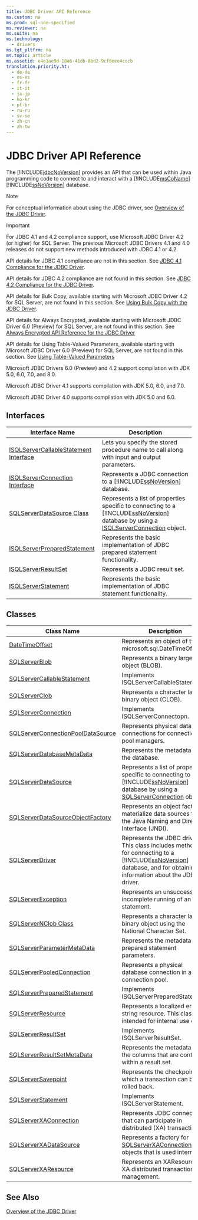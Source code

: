 ```yaml
---
title: JDBC Driver API Reference
ms.custom: na
ms.prod: sql-non-specified
ms.reviewer: na
ms.suite: na
ms.technology: 
  - drivers
ms.tgt_pltfrm: na
ms.topic: article
ms.assetid: e4e1ae9d-18a6-41db-8bd2-9cf0eee4cccb
translation.priority.ht: 
  - de-de
  - es-es
  - fr-fr
  - it-it
  - ja-jp
  - ko-kr
  - pt-br
  - ru-ru
  - sv-se
  - zh-cn
  - zh-tw
---
```

# JDBC Driver API Reference
  The [!INCLUDE[jdbcNoVersion](../content/includes/jdbcNoVersion_md.md)] provides an API that can be used within Java programming code to connect to and interact with a [!INCLUDE[msCoName](../content/includes/msCoName_md.md)][!INCLUDE[ssNoVersion](../content/includes/ssNoVersion_md.md)] database.  
  
> [!NOTE]  
>  For conceptual information about using the JDBC driver, see [Overview of the JDBC Driver](../content/Overview-of-the-JDBC-Driver.md).  
  
> [!IMPORTANT]  
>  For JDBC 4.1 and 4.2 compliance support, use Microsoft JDBC Driver 4.2 \(or higher\) for SQL Server. The previous Microsoft JDBC Drivers 4.1 and 4.0 releases do not support new methods introduced with JDBC 4.1 or 4.2.  
>   
>  API details for JDBC 4.1 compliance are not in this section. See [JDBC 4.1 Compliance for the JDBC Driver](../content/JDBC-4.1-Compliance-for-the-JDBC-Driver.md).  
>   
>  API details for JDBC 4.2 compliance are not found in this section. See [JDBC 4.2 Compliance for the JDBC Driver](../content/JDBC-4.2-Compliance-for-the-JDBC-Driver.md).  
>   
>  API details for Bulk Copy, available starting with Microsoft JDBC Driver 4.2  for SQL Server, are not found in this section. See [Using Bulk Copy with the JDBC Driver](../content/Using-Bulk-Copy-with-the-JDBC-Driver.md).  
>   
>  API details for Always Encrypted, available starting with  Microsoft JDBC Driver 6.0 \(Preview\) for SQL Server, are not found in this section. See [Always Encrypted API Reference for the JDBC Driver](../content/Always-Encrypted-API-Reference-for-the-JDBC-Driver.md)  
>   
>  API details for Using Table\-Valued Parameters, available starting with  Microsoft JDBC Driver 6.0 \(Preview\) for SQL Server, are not found in this section. See [Using Table-Valued Parameters](../content/Using-Table-Valued-Parameters.md)  
>   
>  Microsoft JDBC Drivers 6.0 \(Preview\) and 4.2 support compilation with JDK 5.0, 6.0, 7.0, and 8.0.  
>   
>  Microsoft JDBC Driver 4.1 supports compilation with JDK 5.0, 6.0, and 7.0.  
>   
>  Microsoft JDBC Driver 4.0 supports compilation with JDK 5.0 and 6.0.  
  
## Interfaces  
  
|Interface Name|Description|  
|--------------------|-----------------|  
|[ISQLServerCallableStatement Interface](../content/ISQLServerCallableStatement-Interface.md)|Lets you specify the stored procedure name to call along with input and output parameters.|  
|[ISQLServerConnection Interface](../content/ISQLServerConnection-Interface.md)|Represents a JDBC connection to a [!INCLUDE[ssNoVersion](../content/includes/ssNoVersion_md.md)] database.|  
|[SQLServerDataSource Class](../content/SQLServerDataSource-Class.md)|Represents a list of properties specific to connecting to a [!INCLUDE[ssNoVersion](../content/includes/ssNoVersion_md.md)] database by using a [ISQLServerConnection](../content/SQLServerConnection-Class.md) object.|  
|[ISQLServerPreparedStatement](../content/ISQLServerPreparedStatement-Interface.md)|Represents the basic implementation of JDBC prepared statement functionality.|  
|[ISQLServerResultSet](../content/ISQLServerResultSet-Interface.md)|Represents a JDBC result set.|  
|[ISQLServerStatement](../content/ISQLServerStatement-Interface.md)|Represents the basic implementation of JDBC statement functionality.|  
  
## Classes  
  
|Class Name|Description|  
|----------------|-----------------|  
|[DateTimeOffset](../content/DateTimeOffset-Class.md)|Represents an object of type microsoft.sql.DateTimeOffset.|  
|[SQLServerBlob](../content/SQLServerBlob-Class.md)|Represents a binary large object \(BLOB\).|  
|[SQLServerCallableStatement](../content/SQLServerCallableStatement-Class.md)|Implements ISQLServerCallableStatement.|  
|[SQLServerClob](../content/SQLServerClob-Class.md)|Represents a character large binary object \(CLOB\).|  
|[SQLServerConnection](../content/SQLServerConnection-Class.md)|Implements ISQLServerConnectopn.|  
|[SQLServerConnectionPoolDataSource](../content/SQLServerConnectionPoolDataSource-Class.md)|Represents physical database connections for connection pool managers.|  
|[SQLServerDatabaseMetaData](../content/SQLServerDatabaseMetaData-Class.md)|Represents the metadata for the database.|  
|[SQLServerDataSource](../content/ISQLServerDataSource-Interface.md)|Represents a list of properties specific to connecting to a [!INCLUDE[ssNoVersion](../content/includes/ssNoVersion_md.md)] database by using a [SQLServerConnection](../content/SQLServerConnection-Class.md) object.|  
|[SQLServerDataSourceObjectFactory](../content/SQLServerDataSourceObjectFactory-Class.md)|Represents an object factory to materialize data sources from the Java Naming and Directory Interface \(JNDI\).|  
|[SQLServerDriver](../content/SQLServerDriver-Class.md)|Represents the JDBC driver. This class includes methods for connecting to a [!INCLUDE[ssNoVersion](../content/includes/ssNoVersion_md.md)] database, and for obtaining information about the JDBC driver.|  
|[SQLServerException](../content/SQLServerException-Class.md)|Represents an unsuccessful or incomplete running of an SQL statement.|  
|[SQLServerNClob Class](../content/SQLServerNClob-Class.md)|Represents a character large binary object using the National Character Set.|  
|[SQLServerParameterMetaData](../content/SQLServerParameterMetaData-Class.md)|Represents the metadata for prepared statement parameters.|  
|[SQLServerPooledConnection](../content/SQLServerPooledConnection-Class.md)|Represents a physical database connection in a connection pool.|  
|[SQLServerPreparedStatement](../content/SQLServerPreparedStatement-Class.md)|Implements ISQLServerPreparedStatement.|  
|[SQLServerResource](../content/SQLServerResource-Class.md)|Represents a localized error string resource. This class is intended for internal use only.|  
|[SQLServerResultSet](../content/SQLServerResultSet-Class.md)|Implements ISQLServerResultSet.|  
|[SQLServerResultSetMetaData](../content/SQLServerResultSetMetaData-Class.md)|Represents the metadata of the columns that are contained within a result set.|  
|[SQLServerSavepoint](../content/SQLServerSavepoint-Class.md)|Represents the checkpoint to which a transaction can be rolled back.|  
|[SQLServerStatement](../content/SQLServerStatement-Class.md)|Implements ISQLServerStatement.|  
|[SQLServerXAConnection](../content/SQLServerXAConnection-Class.md)|Represents JDBC connections that can participate in distributed \(XA\) transactions.|  
|[SQLServerXADataSource](../content/SQLServerXADataSource-Class.md)|Represents a factory for [SQLServerXAConnection](../content/SQLServerXAConnection-Class.md) objects that is used internally.|  
|[SQLServerXAResource](../content/SQLServerXAResource-Class.md)|Represents an XAResource for XA distributed transaction management.|  
  
## See Also  
 [Overview of the JDBC Driver](../content/Overview-of-the-JDBC-Driver.md)  
  
  